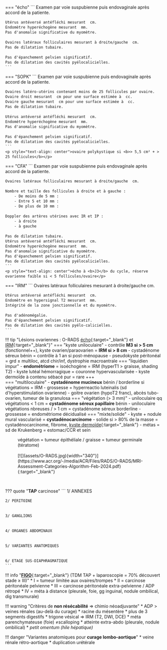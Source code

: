 === "écho"
    ```
    Examen par voie suspubienne puis endovaginale après accord de la patiente.

    Utérus antéversé antéfléchi mesurant  cm.
    Endomètre hyperéchogène mesurant  mm.
    Pas d'anomalie significative du myomètre.

    Ovaires latéraux folliculaires mesurant à droite/gauche  cm.
    Pas de dilatation tubaire.

    Pas d'épanchement pelvien significatif.
    Pas de dilatation des cavités pyélocalicielles.
    ```
=== "SOPK"
    ```
    Examen par voie suspubienne puis endovaginale après accord de la patiente.

    Ovaires latéro-utérins contenant moins de 25 follicules par ovaire.
    Ovaire droit mesurant  cm pour une surface estimée à  cc.
    Ovaire gauche mesurant  cm pour une surface estimée à  cc.
    Pas de dilatation tubaire.

    Utérus antéversé antéfléchi mesurant  cm.
    Endomètre hyperéchogène mesurant  mm.
    Pas d'anomalie significative du myomètre.

    Pas d'épanchement pelvien significatif.
    Pas de dilatation des cavités pyélocalicielles.
    ```
    <p style="text-align: center">ovaire polykystique si <b>> 5,5 cm² + > 25 follicules</b></p>
=== "CFA"
    ```
    Examen par voie suspubienne puis endovaginale après accord de la patiente.

    Ovaires latéraux folliculaires mesurant à droite/gauche  cm.

    Nombre et taille des follicules à droite et à gauche :
        - De moins de 5 mm :           
        - Entre 5 et 10 mm : 
        - De plus de 10 mm : 

    Doppler des artères utérines avec IR et IP :
        - à droite 
        - à gauche

    Pas de dilatation tubaire.
    Utérus antéversé antéfléchi mesurant  cm.
    Endomètre hyperéchogène mesurant  mm.
    Pas d'anomalie significative du myomètre.
    Pas d'épanchement pelvien significatif.
    Pas de dilatation des cavités pyélocalicielles.
    ```
    <p style="text-align: center">écho à <b>J3</b> du cycle, réserve ovarienne faible si < 5 follicules/ovaire</p>
=== "IRM"
    ```
    Ovaires latéraux folliculaires mesurant à droite/gauche  cm.
    
    Utérus antéversé antéfléchi mesurant  cm.
    Endomètre en hypersignal T2 mesurant  mm.
    Intégrité de la zone jonctionnelle et du myomètre.

    Pas d'adénomégalie.
    Pas d'épanchement pelvien significatif.
    Pas de dilatation des cavités pyélo-calicielles.
    ```

!!! tip "Lésions ovariennes : O-RADS [écho](https://www.acr.org/-/media/ACR/Files/RADS/O-RADS/US-v2022/O-RADS--US-v2022-Assessment-Categories.pdf){:target="_blank"} et [IRM](https://www.acr.org/-/media/ACR/Files/RADS/O-RADS/French-O-RADS-MR-Risk-Table-2020.pdf){:target="_blank"}"
    === "kyste uniloculaire"
        - contrôle **M3 si > 5 cm** (fonctionnel++), kyste ovarien/paraovarien = **IRM si > 8 cm**
        - cystadénome séreux bénin = contrôle à 1 an si post-ménopause
        - pseudokyste péritonéal = grd ± multiloc, atcd chir/inf, dystrophie macroantrale
    === "liquidien impur"
        - **endométriome** = isoéchogène = IRM (hyperT1 > graisse, shading T2)
        - kyste lutéal hémorragique = couronne hypervascularisée
        - kyste dermoïde à contenu sébacé pur = rare +++  
    === "multiloculaire"
        - **cystadénome mucineux** bénin / borderline si végétations = IRM
        - grossesse = hyperreactio luteinalis (sd d'hyperstimulation ovarienne)
        - goitre ovarien (hypoT2 franc), abcès tubo-ovarien, tumeur de la granulosa
    === "végétation (> 3 mm)"
        - uniloculaire qq végétations < 1 cm = **cystadénome séreux papillaire** bénin
        - uniloculaire végétations nbreuses / > 1 cm = cystadénome séreux borderline
        - grossesse = endométriome décidualisé
    === "mixte/solide"
        - kyste + nodule mural vascularisé = **cystadénocarcinome**
        - solide si > 80% de la masse = cystadénocarcinome, fibrome, [kyste dermoïde](https://www.radeos.org/maladie/fiche-kyste-dermoide-de-lovaire-teratome-kystique-mature_841.html){:target="_blank"}
        - métas = sd de Krukenberg = estomac/CCR et sein

<figure markdown="span">
    végétation = tumeur épithéliale / graisse = tumeur germinale (tératome)
    </br></br>
    [![](assets/O-RADS.jpg){width="340"}](https://www.acr.org/-/media/ACR/Files/RADS/O-RADS/MRI-Assessment-Categories-Algorithm-Feb-2024.pdf){:target="_blank"}
</figure>

</br>

??? quote "**TAP** carcinose"
    ```
    1/ ANNEXES


    2/ PERITOINE


    3/ GANGLIONS


    4/ ORGANES ABDOMINAUX


    5/ VARIANTES ANATOMIQUES


    6/ ETAGE SUS-DIAPHRAGMATIQUE
    ```

!!! info "[**FIGO**](http://oncologik.fr/referentiels/dsrc/ovaire#3.Classifications%202018%20FIGO%20et%20TNM%20(8%C3%A8me%20%C3%A9dition)%20des%20tumeurs%20%C3%A9pith%C3%A9liales%20de%20l'ovaire,%20trompes%20et%20p%C3%A9riton%C3%A9ales%20primitives){:target="_blank"} (TDM TAP + laparoscopie = 70% découvert stade ≥ III)"
    * I = tumeur limitée aux ovaires/trompes
    * II = carcinose péritonéale pelvienne
    * III = carcinose péritonéale extra-pelvienne / ADP rétropé
    * IV = méta à distance (pleurale, foie, gg inguinal, nodule ombilical, dig transmurale)

!!! warning "Critères de **non résécabilité** => chimio néoadjuvante"
    * ADP > veines rénales (au-delà du curage)
    * racine du mésentère
    * plus de 3 segments digestifs
    * trigone vésical => IRM (T2, DWI, DCE)
    * méta parenchymateuse (foie) ≠scalloping
    * atteinte extra-abdo (pleurale, nodule ombilical)
    * _petit omentum (hile hépatique)_

!!! danger "Variantes anatomiques pour **curage lombo-aortique**"
    * veine rénale rétro-aortique
    * duplication urétérale

